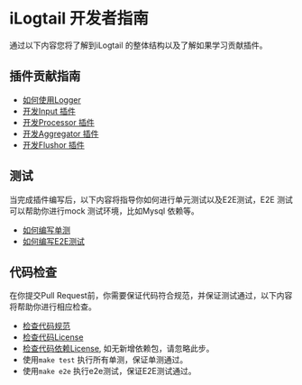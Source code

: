 # iLogtail 开发者指南
通过以下内容您将了解到iLogtail 的整体结构以及了解如果学习贡献插件。

## 插件贡献指南
  - [如何使用Logger](How-to-use-logger.md)
  - [开发Input 插件](How-to-write-input-plugins.md)
  - [开发Processor 插件](How-to-write-processor-plugins.md)
  - [开发Aggregator 插件](How-to-write-aggregator-plugins.md)
  - [开发Flushor 插件](How-to-write-flusher-plugins.md)
  
## 测试
当完成插件编写后，以下内容将指导你如何进行单元测试以及E2E测试，E2E 测试可以帮助你进行mock 测试环境，比如Mysql 依赖等。
- [如何编写单测](How-to-write-unit-test.md)
- [如何编写E2E测试](../../../test/README.md)

## 代码检查
在你提交Pull Request前，你需要保证代码符合规范，并保证测试通过，以下内容将帮助你进行相应检查。
- [检查代码规范](How-to-chek-codestyle.md)
- [检查代码License](How-to-check-license.md)
- [检查代码依赖License](How-to-chek-dependency-license.md), 如无新增依赖包，请忽略此步。
- 使用`make test` 执行所有单测，保证单测通过。
- 使用`make e2e` 执行e2e测试，保证E2E测试通过。
